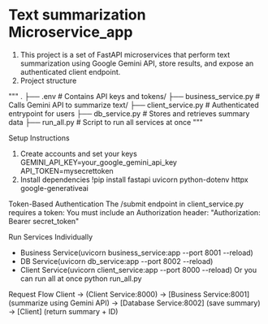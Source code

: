 # Text summarization Microservice_app 

1) This project is a set of FastAPI microservices that perform text summarization using Google Gemini API, store results, and expose an authenticated client endpoint.
2) Project structure

 """
   .
├── .env                     # Contains API keys and tokens/
├── business_service.py      # Calls Gemini API to summarize text/
├── client_service.py        # Authenticated entrypoint for users
├── db_service.py            # Stores and retrieves summary data
├── run_all.py               # Script to run all services at once
"""

Setup Instructions
1. Create accounts and set your keys
GEMINI_API_KEY=your_google_gemini_api_key
API_TOKEN=mysecrettoken
2. Install dependencies
!pip install fastapi uvicorn python-dotenv httpx google-generativeai

Token-Based Authentication
The /submit endpoint in client_service.py requires a token:
You must include an Authorization header:
"Authorization: Bearer secret_token"

Run Services Individually
- Business Service(uvicorn business_service:app --port 8001 --reload)
- DB Service(uvicorn db_service:app --port 8002 --reload)
- Client Service(uvicorn client_service:app --port 8000 --reload)
  Or you can run all at once 
python run_all.py

Request Flow
Client → (Client Service:8000) → [Business Service:8001] (summarize using Gemini API) → [Database Service:8002] (save summary) → [Client] (return summary + ID)
